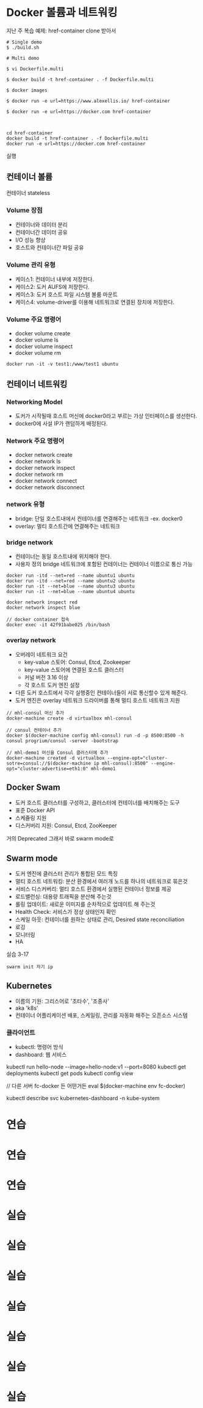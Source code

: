 # Docker 볼륨과 네트워킹
지난 주 복습
예제: href-container clone 받아서
```
# Single demo
$ ./build.sh

# Multi demo

$ vi Dockerfile.multi

$ docker build -t href-container . -f Dockerfile.multi

$ docker images

$ docker run -e url=https://www.alexellis.io/ href-container

$ docker run -e url=https://docker.com href-container



cd href-container
docker build -t href-container . -f Dockerfile.multi
docker run -e url=https://docker.com href-container
```
실행

## 컨테이너 볼륨
컨테이너 stateless

### Volume 장점
- 컨테이너와 데이터 분리
- 컨테이너간 데이터 공유
- I/O 성능 향상
- 호스트와 컨테이너간 파일 공유

### Volume 관리 유형
- 케이스1: 컨테이너 내부에 저장한다.
- 케이스2: 도커 AUFS에 저장한다.
- 케이스3: 도커 호스트 파일 시스템 볼륨 마운트
- 케이스4: volume-driver를 이용해 네트워크로 연결된 장치에 저장한다.

### Volume 주요 명령어
- docker volume create
- docker volume ls
- docker volume inspect
- docker volume rm
```
docker run -it -v test1:/www/test1 ubuntu
```

## 컨테이너 네트워킹

### Networking Model
- 도커가 시작될때 호스트 머신에 docker0라고 부르는 가상 인터페이스를 생선한다.
- docker0에 사설 IP가 랜덤하게 배정된다.

### Network 주요 명령어
- docker network create
- docker network ls
- docker network inspect
- docker network rm
- docker network connect
- docker network disconnect

### network 유형
- bridge: 단일 호스트내에서 컨테이너를 연결해주는 네트워크
    -ex. docker0
- overlay: 멀티 호스트간에 연결해주는 네트워크

### bridge network
- 컨테이너는 동일 호스트내에 위치해야 한다.
- 사용자 정의 bridge 네트워크에 포함된 컨테이너는 컨테이너 이름으로 통신 가능

```
docker run -itd --net=red --name ubuntu1 ubuntu
docker run -itd --net=red --name ubuntu2 ubuntu
docker run -it --net=blue --name ubuntu3 ubuntu
docker run -it --net=blue --name ubuntu4 ubuntu

docker network inspect red
docker network inspect blue

// docker container 접속
docker exec -it 42f91babe025 /bin/bash

```

### overlay network
- 오버레이 네트워크 요건
    - key-value 스토어: Consul, Etcd, Zookeeper
    - key-value 스토어에 연결된 호스트 클러스터
    - 커널 버전 3.16 이상
    - 각 호스트 도커 엔진 설정
- 다른 도커 호스트에서 각각 실행중인 컨테이너들이 서로 통신할수 있게 해준다.
- 도커 엔진은 overlay 네트워크 드라이버를 통해 멀티 호스트 네트워크 지원

```
// mhl-consul 머신 추가
docker-machine create -d virtualbox mhl-consul

// consul 컨테이너 추가
docker $(docker-machine config mhl-consul) run -d -p 8500:8500 -h consul progrium/consul -server -bootstrap

// mhl-demo1 머신을 Consul 클러스터에 추가
docker-machine created -d virtualbox --engine-opt="cluster-sotre=consul://$(docker-machine ip mhl-consul):8500" --engine-opt="cluster-advertise=eth1:0" mhl-demo1
```

## Docker Swam
- 도커 호스트 클러스터를 구성하고, 클러스터에 컨테이너를 배치해주는 도구
 - 표준 Docker API
 - 스케쥴링 지원
 - 디스커버리 지원: Consul, Etcd, ZooKeeper

거의 Deprecated 그래서 바로 swarm mode로

## Swarm mode
- 도커 엔진에 클러스터 관리가 통합된 모드
특징
- 멀티 호스트 네트워킹: 분산 환경에서 여러개 노드를 하나의 네트워크로 묶은것
- 서비스 디스커버리: 멀티 호스트 환경에서 실행된 컨테이너 정보를 제공
- 로드밸런싱: 대용량 트래픽을 분산해 주는것
- 롤링 업데이트: 새로운 이미지를 순차적으로 업데이트 해 주는것
- Health Check: 서비스가 정상 상태인지 확인
- 스케일 아웃: 컨테이너를 원하는 상태로 관리, Desired state reconciliation
- 로깅
- 모니터링
- HA

실습 3-17  

```
swarm init 자기 ip
```

## Kubernetes
- 이름의 기원: 그리스어로 '조타수', '조종사'
- aka 'k8s'
- 컨테이너 어플리케이션 배포, 스케일링, 관리를 자동화 해주는 오픈소스 시스템

### 클라이언트
- kubectl: 명령어 방식
- dashboard: 웹 서비스

kubectl run hello-node --image=hello-node:v1 --port=8080
kubectl get deployments
kubectl get pods
kubectl config view

// 다른 서버 fc-docker 든 어떤거든
eval $(docker-machine env fc-docker)

kubectl describe svc kubernetes-dashboard -n kube-system

# 연습

# 연습

# 연습

# 실습

# 실습

# 실습

# 실습

# 실습

# 실습

# 실습